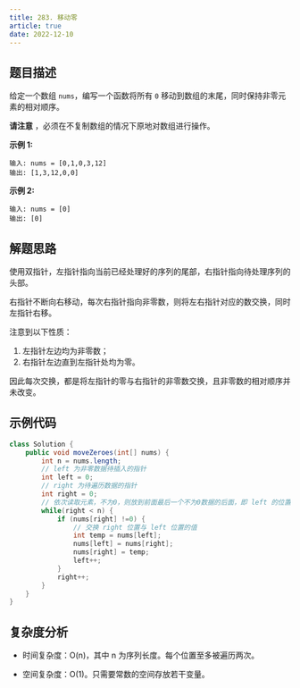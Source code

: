 ```yaml
---
title: 283. 移动零
article: true
date: 2022-12-10
---
```


## 题目描述

给定一个数组 `nums`，编写一个函数将所有 `0` 移动到数组的末尾，同时保持非零元素的相对顺序。

**请注意** ，必须在不复制数组的情况下原地对数组进行操作。

**示例 1:**

```
输入: nums = [0,1,0,3,12]
输出: [1,3,12,0,0]
```

**示例 2:**

```
输入: nums = [0]
输出: [0]
```

## 解题思路

使用双指针，左指针指向当前已经处理好的序列的尾部，右指针指向待处理序列的头部。

右指针不断向右移动，每次右指针指向非零数，则将左右指针对应的数交换，同时左指针右移。

注意到以下性质：

1. 左指针左边均为非零数；
2. 右指针左边直到左指针处均为零。

因此每次交换，都是将左指针的零与右指针的非零数交换，且非零数的相对顺序并未改变。

## 示例代码

```java
class Solution {
    public void moveZeroes(int[] nums) {
        int n = nums.length;
        // left 为非零数据待插入的指针
        int left = 0;
        // right 为待遍历数据的指针
        int right = 0;
        // 依次读取元素，不为0，则放到前面最后一个不为0数据的后面，即 left 的位置
        while(right < n) {
            if (nums[right] !=0) {
                // 交换 right 位置与 left 位置的值
                int temp = nums[left];
                nums[left] = nums[right];
                nums[right] = temp;
                left++;
            }
            right++;
        }
    }
}
```

## 复杂度分析

- 时间复杂度：O(n)，其中 n 为序列长度。每个位置至多被遍历两次。

- 空间复杂度：O(1)。只需要常数的空间存放若干变量。
